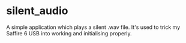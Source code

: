 # silent_audio
A simple application which plays a silent .wav file. It's used to trick my Saffire 6 USB into working and initialising properly.
